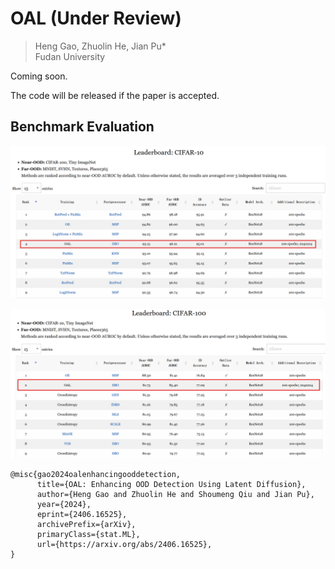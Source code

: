 # OAL (Under Review)

> Heng Gao, Zhuolin He, Jian Pu*    
> Fudan University  

Coming soon.

The code will be released if the paper is accepted.

## Benchmark Evaluation
![image](OAL-cifar10-benchmark.png)

![image](OAL-cifar100-benchmark.png)


```
@misc{gao2024oalenhancingooddetection,
      title={OAL: Enhancing OOD Detection Using Latent Diffusion}, 
      author={Heng Gao and Zhuolin He and Shoumeng Qiu and Jian Pu},
      year={2024},
      eprint={2406.16525},
      archivePrefix={arXiv},
      primaryClass={stat.ML},
      url={https://arxiv.org/abs/2406.16525}, 
}
```
